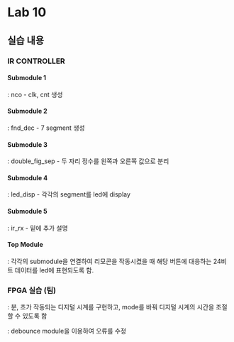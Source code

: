 # Lab 10

## 실습 내용

### **IR CONTROLLER**

#### **Submodule 1** 
: nco - clk, cnt 생성

#### **Submodule 2** 
: fnd_dec - 7 segment 생성

#### **Submodule 3** 
: double_fig_sep - 두 자리 정수를 왼쪽과 오른쪽 값으로 분리

#### **Submodule 4** 
: led_disp - 각각의 segment를 led에 display

#### **Submodule 5**
: ir_rx - 밑에 추가 설명

#### **Top Module**
 : 각각의 submodule을 연결하여 리모콘을 작동시켰을 때 해당 버튼에 대응하는 24비트 데이터를 led에 표현되도록 함.

### 

### FPGA 실습 (팀)
 : 분, 초가 작동되는 디지털 시계를 구현하고, mode를 바꿔 디지털 시계의 시간을 조절할 수 있도록 함
  
 
: debounce module을 이용하여 오류를 수정
<!--stackedit_data:
eyJoaXN0b3J5IjpbLTUxOTEzOTA0OSwtMTUxMzUzMjU0Nl19
-->